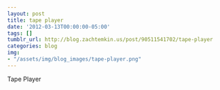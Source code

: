 ```yaml
---
layout: post
title: tape player
date: '2012-03-13T00:00:00-05:00'
tags: []
tumblr_url: http://blog.zachtemkin.us/post/90511541702/tape-player
categories: blog
img:
- "/assets/img/blog_images/tape-player.png" 
---
```

Tape Player
